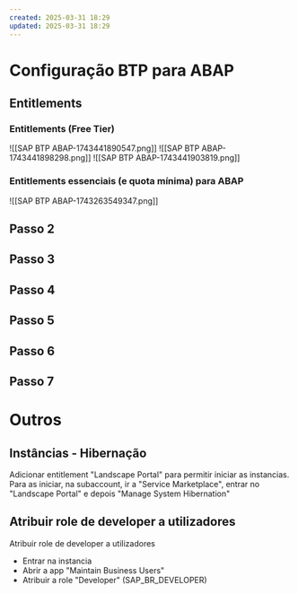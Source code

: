 ```yaml
---
created: 2025-03-31 18:29
updated: 2025-03-31 18:29
---
```


# Configuração BTP para ABAP

## Entitlements
### Entitlements (Free Tier)

![[SAP BTP ABAP-1743441890547.png]]
![[SAP BTP ABAP-1743441898298.png]]
![[SAP BTP ABAP-1743441903819.png]]


### Entitlements essenciais (e quota mínima) para ABAP

![[SAP BTP ABAP-1743263549347.png]]


## Passo 2

## Passo 3

## Passo 4

## Passo 5

## Passo 6

## Passo 7


# Outros

## Instâncias - Hibernação

Adicionar entitlement "Landscape Portal" para permitir iniciar as instancias. Para as iniciar, na subaccount, ir a "Service Marketplace", entrar no "Landscape Portal" e depois "Manage System Hibernation"

## Atribuir role de developer a utilizadores

Atribuir role de developer a utilizadores
- Entrar na instancia
- Abrir a app "Maintain Business Users"
- Atribuir a role "Developer" (SAP_BR_DEVELOPER)